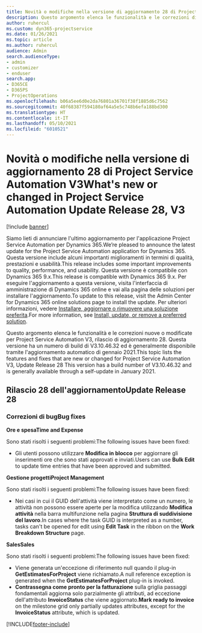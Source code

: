 ```yaml
---
title: Novità o modifiche nella versione di aggiornamento 28 di Project Service Automation V3
description: Questo argomento elenca le funzionalità e le correzioni disponibili nella versione di aggiornamento 28 di Project Service Automation V3.
author: ruhercul
ms.custom: dyn365-projectservice
ms.date: 01/26/2021
ms.topic: article
ms.author: ruhercul
audience: Admin
search.audienceType:
- admin
- customizer
- enduser
search.app:
- D365CE
- D365PS
- ProjectOperations
ms.openlocfilehash: b06a5ee6d0e2da76801a36701f38f1885d6c7562
ms.sourcegitcommit: 40f68387f594180af64a5e5c748b6efa188bd300
ms.translationtype: HT
ms.contentlocale: it-IT
ms.lasthandoff: 05/10/2021
ms.locfileid: "6010521"
---
```

# <a name="whats-new-or-changed-in-project-service-automation-update-release-28-v3"></a><span data-ttu-id="23cd1-103">Novità o modifiche nella versione di aggiornamento 28 di Project Service Automation V3</span><span class="sxs-lookup"><span data-stu-id="23cd1-103">What's new or changed in Project Service Automation Update Release 28, V3</span></span>

[!include [banner](../includes/psa-now-project-operations.md)]

<span data-ttu-id="23cd1-104">Siamo lieti di annunciare l'ultimo aggiornamento per l'applicazione Project Service Automation per Dynamics 365.</span><span class="sxs-lookup"><span data-stu-id="23cd1-104">We’re pleased to announce the latest update for the Project Service Automation application for Dynamics 365.</span></span> <span data-ttu-id="23cd1-105">Questa versione include alcuni importanti miglioramenti in termini di qualità, prestazioni e usabilità.</span><span class="sxs-lookup"><span data-stu-id="23cd1-105">This release includes some important improvements to quality, performance, and usability.</span></span> <span data-ttu-id="23cd1-106">Questa versione è compatibile con Dynamics 365 9.x.</span><span class="sxs-lookup"><span data-stu-id="23cd1-106">This release is compatible with Dynamics 365 9.x.</span></span> <span data-ttu-id="23cd1-107">Per eseguire l'aggiornamento a questa versione, visita l'interfaccia di amministrazione di Dynamics 365 online e vai alla pagina delle soluzioni per installare l'aggiornamento.</span><span class="sxs-lookup"><span data-stu-id="23cd1-107">To update to this release, visit the Admin Center for Dynamics 365 online solutions page to install the update.</span></span> <span data-ttu-id="23cd1-108">Per ulteriori informazioni, vedere [Installare, aggiornare o rimuovere una soluzione preferita](/power-platform/admin/install-remove-preferred-solution).</span><span class="sxs-lookup"><span data-stu-id="23cd1-108">For more information, see [Install, update, or remove a preferred solution](/power-platform/admin/install-remove-preferred-solution).</span></span>

<span data-ttu-id="23cd1-109">Questo argomento elenca le funzionalità e le correzioni nuove o modificate per Project Service Automation V3, rilascio di aggiornamento 28. Questa versione ha un numero di build di V3.10.46.32 ed è generalmente disponibile tramite l'aggiornamento automatico di gennaio 2021.</span><span class="sxs-lookup"><span data-stu-id="23cd1-109">This topic lists the features and fixes that are new or changed for Project Service Automation V3, Update Release 28 This version has a build number of V3.10.46.32 and is generally available through a self-update in January 2021.</span></span>

## <a name="update-release-28"></a><span data-ttu-id="23cd1-110">Rilascio 28 dell'aggiornamento</span><span class="sxs-lookup"><span data-stu-id="23cd1-110">Update Release 28</span></span>

### <a name="bug-fixes"></a><span data-ttu-id="23cd1-111">Correzioni di bug</span><span class="sxs-lookup"><span data-stu-id="23cd1-111">Bug fixes</span></span>

<span data-ttu-id="23cd1-112">**Ore e spesa**</span><span class="sxs-lookup"><span data-stu-id="23cd1-112">**Time and Expense**</span></span>

<span data-ttu-id="23cd1-113">Sono stati risolti i seguenti problemi:</span><span class="sxs-lookup"><span data-stu-id="23cd1-113">The following issues have been fixed:</span></span>

- <span data-ttu-id="23cd1-114">Gli utenti possono utilizzare **Modifica in blocco** per aggiornare gli inserimenti ore che sono stati approvati e inviati.</span><span class="sxs-lookup"><span data-stu-id="23cd1-114">Users can use **Bulk Edit** to update time entries that have been approved and submitted.</span></span>

<span data-ttu-id="23cd1-115">**Gestione progetti**</span><span class="sxs-lookup"><span data-stu-id="23cd1-115">**Project Management**</span></span>

<span data-ttu-id="23cd1-116">Sono stati risolti i seguenti problemi:</span><span class="sxs-lookup"><span data-stu-id="23cd1-116">The following issues have been fixed:</span></span>

- <span data-ttu-id="23cd1-117">Nei casi in cui il GUID dell'attività viene interpretato come un numero, le attività non possono essere aperte per la modifica utilizzando **Modifica attività** nella barra multifunzione nella pagina **Struttura di suddivisione del lavoro**.</span><span class="sxs-lookup"><span data-stu-id="23cd1-117">In cases where the task GUID is interpreted as a number, tasks can't be opened for edit using **Edit Task** in the ribbon on the **Work Breakdown Structure** page.</span></span>

<span data-ttu-id="23cd1-118">**Sales**</span><span class="sxs-lookup"><span data-stu-id="23cd1-118">**Sales**</span></span>

<span data-ttu-id="23cd1-119">Sono stati risolti i seguenti problemi:</span><span class="sxs-lookup"><span data-stu-id="23cd1-119">The following issues have been fixed:</span></span>

- <span data-ttu-id="23cd1-120">Viene generata un'eccezione di riferimento null quando il plug-in **GetEstimatesForProject** viene richiamato.</span><span class="sxs-lookup"><span data-stu-id="23cd1-120">A null reference exception is generated when the **GetEstimatesForProject** plug-in is invoked.</span></span>
- <span data-ttu-id="23cd1-121">**Contrassegna come pronto per la fatturazione** sulla griglia passaggi fondamentali aggiorna solo parzialmente gli attributi, ad eccezione dell'attributo **InvoiceStatus** che viene aggiornato.</span><span class="sxs-lookup"><span data-stu-id="23cd1-121">**Mark ready to invoice** on the milestone grid only partially updates attributes, except for the **InvoiceStatus** attribute, which is updated.</span></span>



[!INCLUDE[footer-include](../includes/footer-banner.md)]